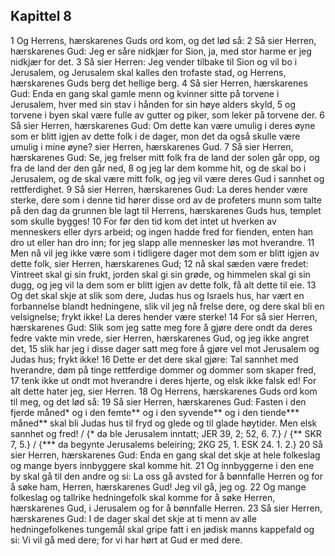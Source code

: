 ## Kapittel 8

1 Og Herrens, hærskarenes Guds ord kom, og det lød så:
2 Så sier Herren, hærskarenes Gud: Jeg er såre nidkjær for Sion, ja, med stor harme er jeg nidkjær for det.
3 Så sier Herren: Jeg vender tilbake til Sion og vil bo i Jerusalem, og Jerusalem skal kalles den trofaste stad, og Herrens, hærskarenes Guds berg det hellige berg.
4 Så sier Herren, hærskarenes Gud: Enda en gang skal gamle menn og kvinner sitte på torvene i Jerusalem, hver med sin stav i hånden for sin høye alders skyld,
5 og torvene i byen skal være fulle av gutter og piker, som leker på torvene der.
6 Så sier Herren, hærskarenes Gud: Om dette kan være umulig i deres øyne som er blitt igjen av dette folk i de dager, mon det da også skulle være umulig i mine øyne? sier Herren, hærskarenes Gud.
7 Så sier Herren, hærskarenes Gud: Se, jeg frelser mitt folk fra de land der solen går opp, og fra de land der den går ned,
8 og jeg lar dem komme hit, og de skal bo i Jerusalem, og de skal være mitt folk, og jeg vil være deres Gud i sannhet og rettferdighet.
9 Så sier Herren, hærskarenes Gud: La deres hender være sterke, dere som i denne tid hører disse ord av de profeters munn som talte på den dag da grunnen ble lagt til Herrens, hærskarenes Guds hus, templet som skulle bygges!
10 For før den tid kom det intet ut hverken av menneskers eller dyrs arbeid; og ingen hadde fred for fienden, enten han dro ut eller han dro inn; for jeg slapp alle mennesker løs mot hverandre.
11 Men nå vil jeg ikke være som i tidligere dager mot dem som er blitt igjen av dette folk, sier Herren, hærskarenes Gud;
12 nå skal sæden være fredet: Vintreet skal gi sin frukt, jorden skal gi sin grøde, og himmelen skal gi sin dugg, og jeg vil la dem som er blitt igjen av dette folk, få alt dette til eie.
13 Og det skal skje at slik som dere, Judas hus og Israels hus, har vært en forbannelse blandt hedningene, slik vil jeg nå frelse dere, og dere skal bli en velsignelse; frykt ikke! La deres hender være sterke!
14 For så sier Herren, hærskarenes Gud: Slik som jeg satte meg fore å gjøre dere ondt da deres fedre vakte min vrede, sier Herren, hærskarenes Gud, og jeg ikke angret det,
15 slik har jeg i disse dager satt meg fore å gjøre vel mot Jerusalem og Judas hus; frykt ikke!
16 Dette er det dere skal gjøre: Tal sannhet med hverandre, døm på tinge rettferdige dommer og dommer som skaper fred,
17 tenk ikke ut ondt mot hverandre i deres hjerte, og elsk ikke falsk ed! For alt dette hater jeg, sier Herren.
18 Og Herrens, hærskarenes Guds ord kom til meg, og det lød så:
19 Så sier Herren, hærskarenes Gud: Fasten i den fjerde måned* og i den femte** og i den syvende** og i den tiende*** måned** skal bli Judas hus til fryd og glede og til glade høytider. Men elsk sannhet og fred! / {* da ble Jerusalem inntatt; JER 39, 2; 52, 6. 7.} / {** SKR 7, 5.} / {*** da begynte Jerusalems beleiring; 2KG 25, 1. ESK 24. 1. 2.}
20 Så sier Herren, hærskarenes Gud: Enda en gang skal det skje at hele folkeslag og mange byers innbyggere skal komme hit.
21 Og innbyggerne i den ene by skal gå til den andre og si: La oss gå avsted for å bønnfalle Herren og for å søke ham, Herren, hærskarenes Gud! Jeg vil gå, jeg og.
22 Og mange folkeslag og tallrike hedningefolk skal komme for å søke Herren, hærskarenes Gud, i Jerusalem og for å bønnfalle Herren.
23 Så sier Herren, hærskarenes Gud: I de dager skal det skje at ti menn av alle hedningefolkenes tungemål skal gripe fatt i en jødisk manns kappefald og si: Vi vil gå med dere; for vi har hørt at Gud er med dere.
